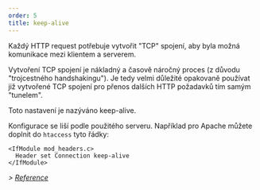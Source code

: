 ```yaml
---
order: 5
title: keep-alive
---
```


Každý HTTP request potřebuje vytvořit "TCP" spojení, aby byla možná komunikace mezi klientem a serverem.

Vytvoření TCP spojení je nákladný a časově náročný proces (z důvodu "trojcestného handshakingu"). Je tedy velmi důležité opakovaně používat již vytvořené TCP spojení pro přenos dalších HTTP požadavků tím samým "tunelem".

Toto nastavení je nazýváno keep-alive.

Konfigurace se liší podle použitého serveru. Například pro Apache můžete doplnit do `htaccess` tyto řádky:

```
<IfModule mod_headers.c>
  Header set Connection keep-alive
</IfModule>
```

*> [Reference](https://github.com/cleberdantas/browser-diet/wiki/References#wiki-keep-alive)*
